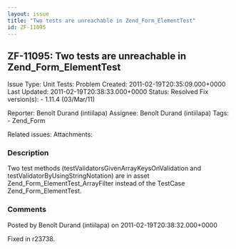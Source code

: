 ```yaml
---
layout: issue
title: "Two tests are unreachable in Zend_Form_ElementTest"
id: ZF-11095
---
```


ZF-11095: Two tests are unreachable in Zend\_Form\_ElementTest
--------------------------------------------------------------

 Issue Type: Unit Tests: Problem Created: 2011-02-19T20:35:09.000+0000 Last Updated: 2011-02-19T20:38:33.000+0000 Status: Resolved Fix version(s): - 1.11.4 (03/Mar/11)
 
 Reporter:  Benoît Durand (intiilapa)  Assignee:  Benoît Durand (intiilapa)  Tags: - Zend\_Form
 
 Related issues: 
 Attachments: 
### Description

Two test methods (testValidatorsGivenArrayKeysOnValidation and testValidatorByUsingStringNotation) are in asset Zend\_Form\_ElementTest\_ArrayFilter instead of the TestCase Zend\_Form\_ElementTest.

 

 

### Comments

Posted by Benoît Durand (intiilapa) on 2011-02-19T20:38:32.000+0000

Fixed in r23738.

 

 